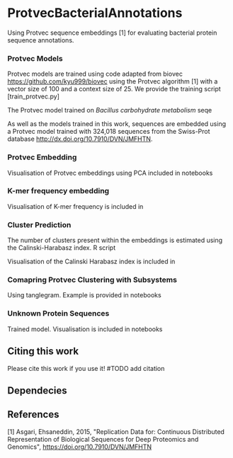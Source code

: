 # ProtvecBacterialAnnotations

Using Protvec sequence embeddings [1] for evaluating bacterial protein sequence annotations. 

### Protvec Models 

Protvec models are trained using code adapted from biovec https://github.com/kyu999/biovec using the Protvec algorithm [1] with a vector size of 100 and a context size of 25. We provide the training script [train_protvec.py]

The Protvec model trained on _Bacillus carbohydrate metabolism_ seqe

As well as the models trained in this work, sequences are embedded using a Protvec model trained with 324,018 sequences from the Swiss-Prot database http://dx.doi.org/10.7910/DVN/JMFHTN. 

### Protvec Embedding 

Visualisation of Protvec embeddings using PCA included in notebooks 

### K-mer frequency embedding 

Visualisation of K-mer frequency is included in 

### Cluster Prediction 
The number of clusters present within the embeddings is estimated using the Calinski-Harabasz index. R script 

Visualisation of the Calinski Harabasz index is included in 

### Comapring Protvec Clustering with Subsystems 

Using tanglegram. Example is provided in notebooks

### Unknown Protein Sequences 
Trained model. Visualisation is included in notebooks 

## Citing this work 
Please cite this work if you use it!
#TODO add citation

## Dependecies



## References 

[1] Asgari, Ehsaneddin, 2015, "Replication Data for: Continuous Distributed Representation of Biological Sequences for Deep Proteomics and Genomics", https://doi.org/10.7910/DVN/JMFHTN
